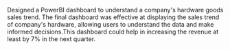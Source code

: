  Designed a PowerBI dashboard to understand a company's hardware goods sales trend. The final dashboard was effective at displaying the sales trend of company's hardware, allowing users to understand the data and make informed decisions.This dashboard could help in increasing the revenue at least by 7% in the next quarter.
